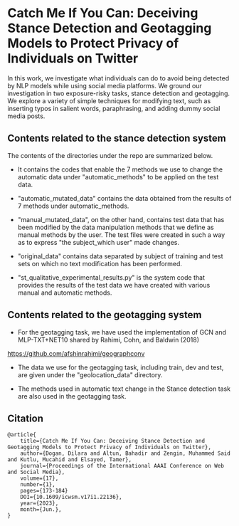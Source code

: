 # Catch Me If You Can: Deceiving Stance Detection and Geotagging Models to Protect Privacy of Individuals on Twitter

In this work, we investigate what individuals can do to avoid being detected by NLP models while using social media platforms. We ground our investigation in two exposure-risky tasks, stance detection and geotagging. We explore a variety of simple techniques for modifying text, such as inserting typos in salient words, paraphrasing, and adding dummy social media posts.


## Contents related to the stance detection system

The contents of the directories under the repo are summarized below.

- It contains the codes that enable the 7 methods we use to change the automatic data under "automatic_methods" to be applied on the test data.

- "automatic_mutated_data" contains the data obtained from the results of 7 methods under automatic_methods.
- "manual_mutated_data", on the other hand, contains test data that has been modified by the data manipulation methods that we define as manual methods by the user. The test files were created in such a way as to express "the subject_which user" made changes.

- "original_data" contains data separated by subject of training and test sets on which no text modification has been performed.

- "st_qualitative_experimental_results.py" is the system code that provides the results of the test data we have created with various manual and automatic methods.

## Contents related to the geotagging system

- For the geotagging task, we have used the implementation of GCN and MLP-TXT+NET10 shared by Rahimi, Cohn, and Baldwin (2018)

  
https://github.com/afshinrahimi/geographconv

- The data we use for the geotagging task, including train, dev and test, are given under the "geolocation_data" directory.

- The methods used in automatic text change in the Stance detection task are also used in the geotagging task.

## Citation

  
	@article{
		title={Catch Me If You Can: Deceiving Stance Detection and Geotagging Models to Protect Privacy of Individuals on Twitter}, 
		author={Dogan, Dilara and Altun, Bahadir and Zengin, Muhammed Said and Kutlu, Mucahid and Elsayed, Tamer}, 
		journal={Proceedings of the International AAAI Conference on Web and Social Media}, 
		volume={17},
		number={1},	
		pages={173-184}		
		DOI={10.1609/icwsm.v17i1.22136}, 
		year={2023}, 
		month={Jun.}, 
	}